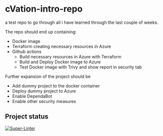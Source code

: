# cVation-intro-repo
a test repo to go through all i have learned through the last couple of weeks.

The repo should end up containing:
- Docker image
- Terraform creating necessary resources in Azure
- Github actions
  - Build necessary resources in Azure with Terraform
  - Build and Deploy Docker image to Azure
  - Test Docker image with Trivy and show report in security tab

Further expansion of the project should be
- Add dummy project to the docker container
- Deploy dummy project to Azure
- Enable DependaBot
- Enable other security measures

## Project status
[![Super-Linter](https://github.com/Tha-cVation/cvation-intro-repo/actions/workflows/check-linting.yml/badge.svg)](https://github.com/marketplace/actions/super-linter)